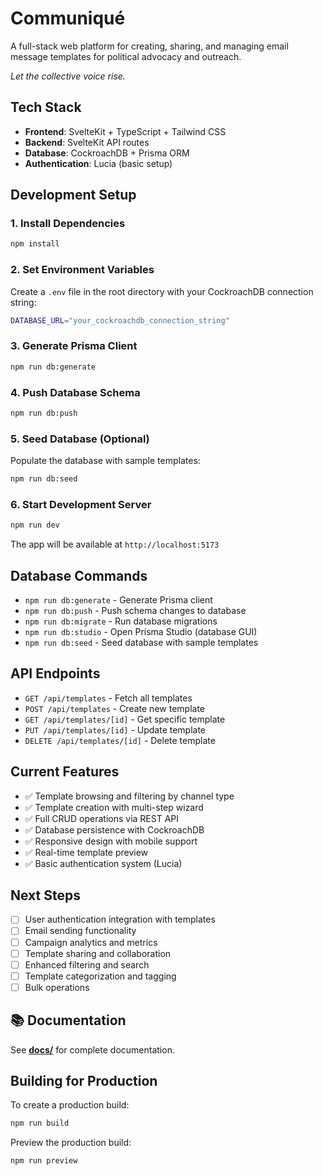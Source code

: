 # **Communiqué**

A full-stack web platform for creating, sharing, and managing email message templates for political advocacy and outreach.

*Let the collective voice rise.*

## Tech Stack

- **Frontend**: SvelteKit + TypeScript + Tailwind CSS
- **Backend**: SvelteKit API routes
- **Database**: CockroachDB + Prisma ORM
- **Authentication**: Lucia (basic setup)

## Development Setup

### 1. Install Dependencies
```bash
npm install
```

### 2. Set Environment Variables
Create a `.env` file in the root directory with your CockroachDB connection string:
```bash
DATABASE_URL="your_cockroachdb_connection_string"
```

### 3. Generate Prisma Client
```bash
npm run db:generate
```

### 4. Push Database Schema
```bash
npm run db:push
```

### 5. Seed Database (Optional)
Populate the database with sample templates:
```bash
npm run db:seed
```

### 6. Start Development Server
```bash
npm run dev
```

The app will be available at `http://localhost:5173`

## Database Commands

- `npm run db:generate` - Generate Prisma client
- `npm run db:push` - Push schema changes to database
- `npm run db:migrate` - Run database migrations
- `npm run db:studio` - Open Prisma Studio (database GUI)
- `npm run db:seed` - Seed database with sample templates

## API Endpoints

- `GET /api/templates` - Fetch all templates
- `POST /api/templates` - Create new template
- `GET /api/templates/[id]` - Get specific template
- `PUT /api/templates/[id]` - Update template
- `DELETE /api/templates/[id]` - Delete template

## Current Features

- ✅ Template browsing and filtering by channel type
- ✅ Template creation with multi-step wizard
- ✅ Full CRUD operations via REST API
- ✅ Database persistence with CockroachDB
- ✅ Responsive design with mobile support
- ✅ Real-time template preview
- ✅ Basic authentication system (Lucia)

## Next Steps

- [ ] User authentication integration with templates
- [ ] Email sending functionality
- [ ] Campaign analytics and metrics
- [ ] Template sharing and collaboration
- [ ] Enhanced filtering and search
- [ ] Template categorization and tagging
- [ ] Bulk operations

## 📚 Documentation

See **[docs/](./docs/)** for complete documentation.

## Building for Production

To create a production build:

```bash
npm run build
```

Preview the production build:

```bash
npm run preview
```
